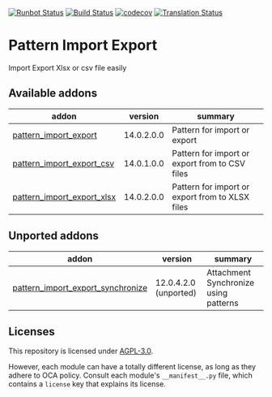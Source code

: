 [![Runbot Status](https://runbot.odoo-community.org/runbot/badge/flat//12.0.svg)](https://runbot.odoo-community.org/runbot/repo/github-com-oca-pattern-import-export-)
[![Build Status](https://travis-ci.com/OCA/pattern-import-export.svg?branch=12.0)](https://travis-ci.com/OCA/pattern-import-export)
[![codecov](https://codecov.io/gh/OCA/pattern-import-export/branch/12.0/graph/badge.svg)](https://codecov.io/gh/OCA/pattern-import-export)
[![Translation Status](https://translation.odoo-community.org/widgets/pattern-import-export-12-0/-/svg-badge.svg)](https://translation.odoo-community.org/engage/pattern-import-export-12-0/?utm_source=widget)

<!-- /!\ do not modify above this line -->

# Pattern Import Export

Import Export Xlsx or csv file easily

<!-- /!\ do not modify below this line -->

<!-- prettier-ignore-start -->

[//]: # (addons)

Available addons
----------------
addon | version | summary
--- | --- | ---
[pattern_import_export](pattern_import_export/) | 14.0.2.0.0 | Pattern for import or export
[pattern_import_export_csv](pattern_import_export_csv/) | 14.0.1.0.0 | Pattern for import or export from to CSV files
[pattern_import_export_xlsx](pattern_import_export_xlsx/) | 14.0.2.0.0 | Pattern for import or export from to XLSX files


Unported addons
---------------
addon | version | summary
--- | --- | ---
[pattern_import_export_synchronize](pattern_import_export_synchronize/) | 12.0.4.2.0 (unported) | Attachment Synchronize using patterns

[//]: # (end addons)

<!-- prettier-ignore-end -->

## Licenses

This repository is licensed under [AGPL-3.0](LICENSE).

However, each module can have a totally different license, as long as they adhere to OCA
policy. Consult each module's `__manifest__.py` file, which contains a `license` key
that explains its license.
